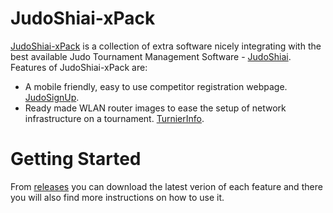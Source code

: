 # JudoShiai-xPack
[JudoShiai-xPack](https://github.com/Xilaew/JudoShiai-xPack/blob/master/README.md) is a collection of extra software nicely integrating with the best available Judo Tournament Management Software - [JudoShiai](http://www.judoshiai.fi/index-en.php). Features of JudoShiai-xPack are:
* A mobile friendly, easy to use competitor registration webpage. [JudoSignUp](https://github.com/Xilaew/JudoShiai-xPack/blob/master/JudoSignUp/README.md).
* Ready made WLAN router images to ease the setup of network infrastructure on a tournament. [TurnierInfo](https://github.com/Xilaew/JudoShiai-xPack/blob/master/TurnierInfo/README.md).

# Getting Started
From [releases](https://github.com/Xilaew/JudoShiai-xPack/releases) you can download the latest verion of each feature and there you will also find more instructions on how to use it.
